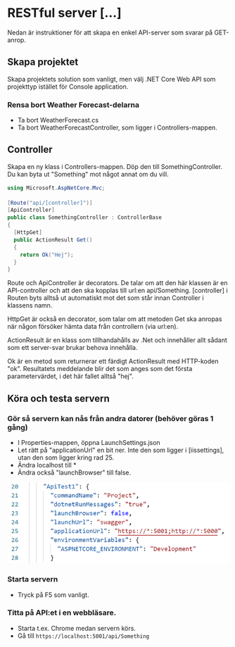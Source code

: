 # RESTful server \[…]

Nedan är instruktioner för att skapa en enkel API-server som svarar på GET-anrop.

## Skapa projektet

Skapa projektets solution som vanligt, men välj .NET Core Web API som projekttyp istället för Console application.

### Rensa bort Weather Forecast-delarna

* Ta bort WeatherForecast.cs
* Ta bort WeatherForecastController, som ligger i Controllers-mappen.

## Controller

Skapa en ny klass i Controllers-mappen. Döp den till SomethingController. Du kan byta ut "Something" mot något annat om du vill.

```csharp
using Microsoft.AspNetCore.Mvc;

[Route("api/[controller]")]
[ApiController]
public class SomethingController : ControllerBase
{
  [HttpGet]
  public ActionResult Get()
  {
    return Ok("Hej");
  }
}
```

Route och ApiController är decorators. De talar om att den här klassen är en API-controller och att den ska kopplas till url:en api/Something. \[controller] i Routen byts alltså ut automatiskt mot det som står innan Controller i klassens namn.

HttpGet är också en decorator, som talar om att metoden Get ska anropas när någon försöker hämta data från controllern (via url:en).

ActionResult är en klass som tillhandahålls av .Net och innehåller allt sådant som ett server-svar brukar behova innehålla.

Ok är en metod som returnerar ett färdigt ActionResult med HTTP-koden "ok". Resultatets meddelande blir det som anges som det första parametervärdet, i det här fallet alltså "hej".

## Köra och testa servern

### Gör så servern kan nås från andra datorer (behöver göras 1 gång)

* I Properties-mappen, öppna LaunchSettings.json
* Let rätt på "applicationUrl" en bit ner. Inte den som ligger i \[iissettings], utan den som ligger kring rad 25.
* Ändra localhost till \*
* Ändra också "launchBrowser" till false.

![](<../../../.gitbook/assets/image (25).png>)

### Starta servern

* Tryck på F5 som vanligt.

### Titta på API:et i en webbläsare.

* Starta t.ex. Chrome medan servern körs.
* Gå till `https://localhost:5001/api/Something`
